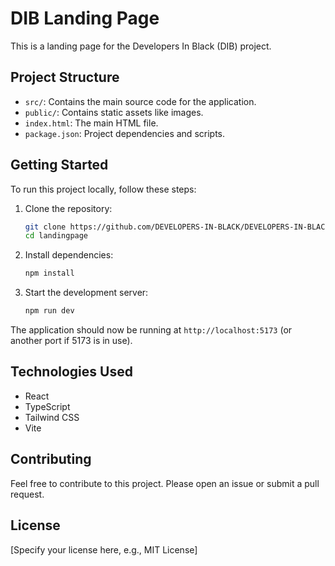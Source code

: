 # DIB Landing Page

This is a landing page for the Developers In Black (DIB) project.

## Project Structure

- `src/`: Contains the main source code for the application.
- `public/`: Contains static assets like images.
- `index.html`: The main HTML file.
- `package.json`: Project dependencies and scripts.

## Getting Started

To run this project locally, follow these steps:

1. Clone the repository:
   ```bash
   git clone https://github.com/DEVELOPERS-IN-BLACK/DEVELOPERS-IN-BLACK
   cd landingpage
   ```

2. Install dependencies:
   ```bash
   npm install
   ```

3. Start the development server:
   ```bash
   npm run dev
   ```

The application should now be running at `http://localhost:5173` (or another port if 5173 is in use).

## Technologies Used

- React
- TypeScript
- Tailwind CSS
- Vite

## Contributing

Feel free to contribute to this project. Please open an issue or submit a pull request.

## License

[Specify your license here, e.g., MIT License]
